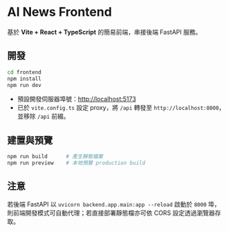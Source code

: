 # AI News Frontend

基於 **Vite + React + TypeScript** 的簡易前端，串接後端 FastAPI 服務。

## 開發

```bash
cd frontend
npm install
npm run dev
```

- 預設開發伺服器埠號：<http://localhost:5173>
- 已於 `vite.config.ts` 設定 proxy，將 `/api` 轉發至 `http://localhost:8000`，並移除 `/api` 前綴。

## 建置與預覽

```bash
npm run build      # 產生靜態檔案
npm run preview    # 本地預覽 production build
```

## 注意

若後端 FastAPI 以 `uvicorn backend.app.main:app --reload` 啟動於 `8000` 埠，  
則前端開發模式可自動代理；若直接部署靜態檔亦可依 CORS 設定透過瀏覽器存取。